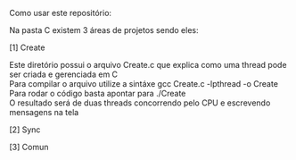 Como usar este repositório:

Na pasta C existem 3 áreas de projetos sendo eles:

[1] Create

Este diretório possui o arquivo Create.c que explica como uma thread pode ser criada e gerenciada em C <br/>
Para compilar o arquivo utilize a sintáxe gcc Create.c -lpthread -o Create <br/>
Para rodar o código basta apontar para ./Create <br/>
O resultado será de duas threads concorrendo pelo CPU e escrevendo mensagens na tela <br/>

[2] Sync

[3] Comun
